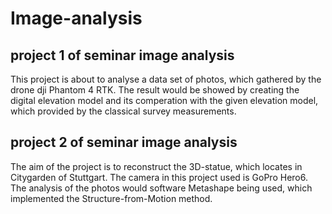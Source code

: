 # Image-analysis

## project 1 of seminar image analysis

This project is about to analyse a data set of photos, which gathered by the drone dji Phantom 4 RTK.
The result would be showed by creating the digital elevation model and its comperation with the given elevation model, which provided by the classical survey measurements.


## project 2 of seminar image analysis 

The aim of the project is to reconstruct the 3D-statue, which locates in Citygarden of Stuttgart. 
The camera in this project used is GoPro Hero6. 
The analysis of the photos would software Metashape being used, which implemented the Structure-from-Motion method. 
